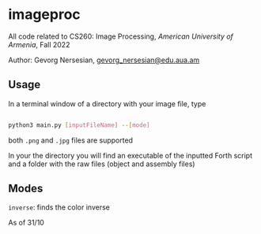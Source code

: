# imageproc

All code related to CS260: Image Processing, *American University of Armenia*, Fall 2022

Author: Gevorg Nersesian, gevorg_nersesian@edu.aua.am    

## Usage

In a terminal window of a directory with your image file, type
```bash

python3 main.py [inputFileName] --[mode]

```
both ```.png``` and ```.jpg``` files are supported

In your the directory you will find an executable of the inputted Forth script and a folder with the raw files (object and assembly files)


## Modes

```inverse```: finds the color inverse

As of 31/10
